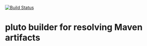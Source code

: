 [![Build Status](https://travis-ci.org/pluto-build/build-maven.svg?branch=master)](https://travis-ci.org/pluto-build/build-maven)

# pluto builder for resolving Maven artifacts
